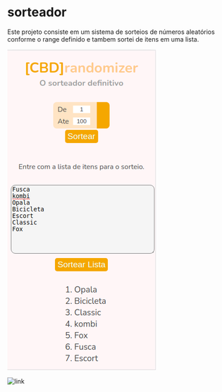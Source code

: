 # sorteador

Este projeto consiste em um sistema de sorteios de números aleatórios conforme o range definido e
tambem sortei de itens em uma lista.

![sorteador](sorteador_print.png)

![link]('https://enicio.github.io/randomizer/')
